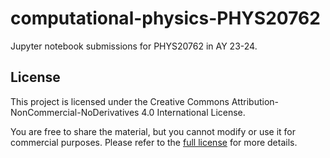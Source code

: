 # computational-physics-PHYS20762
Jupyter notebook submissions for PHYS20762 in AY 23-24. 

## License

This project is licensed under the Creative Commons Attribution-NonCommercial-NoDerivatives 4.0 International License. 

You are free to share the material, but you cannot modify or use it for commercial purposes. Please refer to the [full license](https://creativecommons.org/licenses/by-nc-nd/4.0/) for more details.
